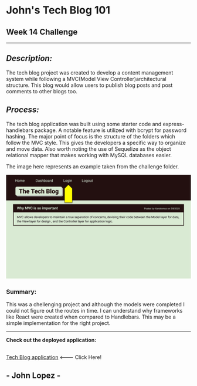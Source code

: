 # John's Tech Blog 101 

## Week 14 Challenge

---
## *Description:* 

The tech blog project was created to develop a content management system while following a MVC(Model View Controller)architectural structure. This blog would allow users to publish blog posts and post comments to other blogs too. 

## *Process:*

The tech blog application was built using some starter code and express-handlebars package. A notable feature is utilized with bcrypt for password hashing. The major point of focus is the structure of the folders which follow the MVC style. This gives the developers a specific way to organize and move data. Also worth noting the use of Sequelize as the object relational mapper that makes working with MySQL databases easier. 



The image here represents an example taken from the challenge folder.   

![Tech Blog Images](/Assets/14-mvc-homework-demo-01.gif)


### Summary: 

This was a chellenging project and although the models were completed I could not figure out the routes in time. I can understand why frameworks like React were created when compared to Handlebars. This may be a simple implementation for the right project.

--- 
**Check out the deployed application:**
##
[Tech Blog application](https://github.com/Think-Again-Coder/Tech-Blog-101) <--- Click Here!
## 
## - John Lopez -
